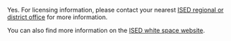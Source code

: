 Yes. For licensing information, please contact your nearest [ISED regional or district office](http://www.ic.gc.ca/eic/site/smt-gst.nsf/eng/sf01742.html) for more information.

You can also find more information on the [ISED white space website](http://www.ic.gc.ca/eic/site/smt-gst.nsf/eng/h_sf10498.html).


